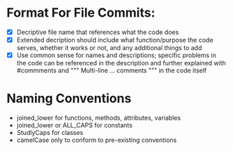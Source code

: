 # Format For File Commits:
 - [X] Decriptive file name that references what the code does
 - [X] Extended decription should include what function/purpose the code serves, whether it works or not, and any additional things to add
 - [X] Use common sense for names and descriptions; specific problems in the code can be referenced in the description and further explained with #commments and """ Multi-line ... comments """ in the code itself
      
# Naming Conventions
 * joined_lower for functions, methods, attributes, variables
 * joined_lower or ALL_CAPS for constants
 * StudlyCaps for classes
 * camelCase only to conform to pre-existing conventions
